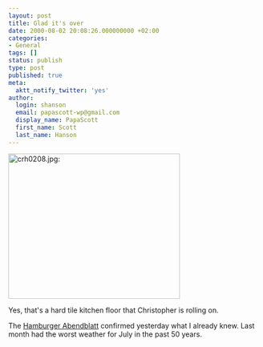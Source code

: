 ```yaml
---
layout: post
title: Glad it's over
date: 2000-08-02 20:08:26.000000000 +02:00
categories:
- General
tags: []
status: publish
type: post
published: true
meta:
  aktt_notify_twitter: 'yes'
author:
  login: shanson
  email: papascott-wp@gmail.com
  display_name: PapaScott
  first_name: Scott
  last_name: Hanson
---
```

<p><img src="http://www.papascott.de/wordpress/wp-content/uploads/2000/08/floor.jpg" height="290" width="342" border="0" alt="crh0208.jpg: " /></p>
<p>Yes, that's a hard tile kitchen floor that Christopher is rolling on. </p>
<p>The <a href="http://www.abendblatt.de">Hamburger Abendblatt</a> confirmed yesterday what I already knew. Last month had the worst weather for July in the past 50 years.</p>
